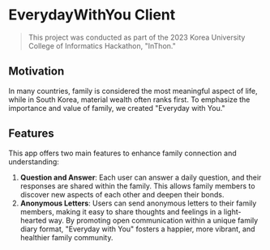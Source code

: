 # EverydayWithYou Client
> This project was conducted as part of the 2023 Korea University College of Informatics Hackathon, "InThon."

## Motivation
In many countries, family is considered the most meaningful aspect of life, while in South Korea, material wealth often ranks first. To emphasize the importance and value of family, we created "Everyday with You."

## Features
This app offers two main features to enhance family connection and understanding:
1. **Question and Answer**: Each user can answer a daily question, and their responses are shared within the family. This allows family members to discover new aspects of each other and deepen their bonds.
2. **Anonymous Letters**: Users can send anonymous letters to their family members, making it easy to share thoughts and feelings in a light-hearted way.
By promoting open communication within a unique family diary format, "Everyday with You" fosters a happier, more vibrant, and healthier family community.
